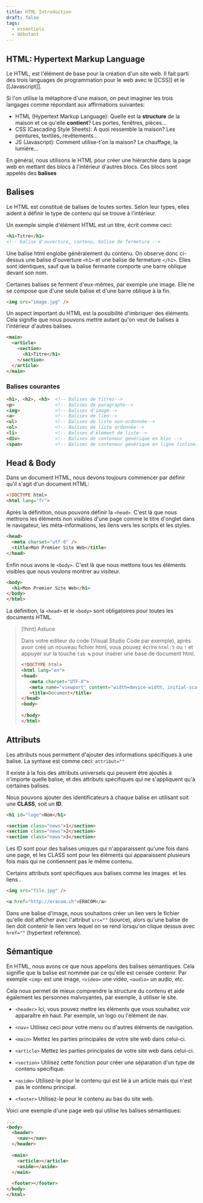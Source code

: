 ```yaml
---
title: HTML Introduction
draft: false
tags:
  - essentiels
  - débutant
---
```


## HTML: Hypertext Markup Language

Le HTML, est l'élément de base pour la création d'un site web. Il fait parti des trois languages de programmation pour le web avec le [[CSS]] et le [[Javascript]].

Si l'on utilise la métaphore d'une maison, on peut imaginer les trois langages comme répondant aux affirmations suivantes:
- HTML (Hypertext Markup Language): Quelle est la **structure** de la maison et ce qu'elle **contient**? Les portes, fenêtres, pièces…
- CSS (Cascading Style Sheets): A quoi ressemble la maison? Les peintures, textiles, revêtements…
- JS (Javascript): Comment utilise-t'on la maison? Le chauffage, la lumière…

En général, nous utilisons le HTML pour créer une hiérarchie dans la page web en mettant des blocs à l'intérieur d'autres blocs. Ces blocs sont appelés des **balises**

## Balises
Le HTML est constitué de balises de toutes sortes. Selon leur types, elles aident à définir le type de contenu qui se trouve à l'intérieur.

Un exemple simple d'élément HTML est un titre, écrit comme ceci:
```html
<h1>Titre</h1>
<!-- balise d'ouverture, contenu, balise de fermeture -->
```

Une balise html englobe généralement du contenu. On observe donc ci-dessus une balise d'ouverture `<h1>` et une balise de fermeture `</h1>`. Elles sont identiques, sauf que la balise fermante comporte une barre oblique devant son nom.

Certaines balises se ferment d'eux-mêmes, par exemple une image. Elle ne se compose que d'une seule balise et d'une barre oblique à la fin.

```html
<img src="image.jpg" />
```

Un aspect important du HTML est la possibilité d'imbriquer des éléments. Cela signifie que nous pouvons mettre autant qu'on veut de balises à l'intérieur d'autres balises.

```html
<main>
  <article>
    <section>
      <h1>Titre</h1>
    </section>
  </article>
</main>
```

### Balises courantes
```html
<h1>, <h2>, <h3>  <!-- Balises de titres-->
<p>               <!-- Balises de paragraphe-->
<img>             <!-- Balises d'image-->
<a>               <!-- Balises de lien-->
<ul>              <!-- Balises de liste non-ordonnée-->
<ol>              <!-- Balises de liste ordonnée-->
<li>              <!-- Balises d'élément de liste-->
<div>             <!-- Balises de conteneur générique en bloc -->
<span>            <!-- Balises de conteneur générique en ligne (inline) pour les contenus phrasés-->

```

## Head & Body

Dans un document HTML, nous devons toujours commencer par définir qu'il s'agit d'un document HTML:

```html
<!DOCTYPE html>
<html lang="fr">
```

Après la définition, nous pouvons définir la `<head>`. C'est là que nous mettrons les éléments non visibles d'une page comme le titre d'onglet dans le navigateur, les méta-informations, les liens vers les scripts et les styles.

```html
<head>
  <meta charset="utf-8" />
  <title>Mon Premier Site Web</title>
</head>
```

Enfin nous avons le `<body>`. C'est là que nous mettons tous les éléments visibles que nous voulons montrer au visiteur.

```html
<body>
  <h1>Mon Premier Site Web</h1>
</body>
</html>
```

La définition, la `<head>` et le `<body>` sont obligatoires pour toutes les documents HTML.

> [!hint] Astuce
> 
> Dans votre editeur du code (Visual Studio Code par exemple), après avoir créé un nouveau fichier html, vous pouvez écrire `html:5` ou `!` et appuyer sur la touche `tab ↹` pour insérer une base de document html.
> ```html
> <!DOCTYPE html>
> <html lang="en">
> <head>
>    <meta charset="UTF-8">
>    <meta name="viewport" content="width=device-width, initial-scale=1.0">
>    <title>Document</title>
> </head>
> <body>
>    
> </body>
> </html>
>```


## Attributs
Les attributs nous permettent d'ajouter des informations spécifiques à une balise. La syntaxe est comme ceci: `attribut=""`

Il existe à la fois des attributs universels qui peuvent être ajoutés à n'importe quelle balise, et des attributs spécifiques qui ne s'appliquent qu'à certaines balises.

Nous pouvons ajouter des identificateurs à chaque balise en utilisant soit une **CLASS**, soit un **ID**.

```html
<h1 id="logo">Nom</h1>

<section class="news">1</section>
<section class="news">2</section>
<section class="news">3</section>
```

Les ID sont pour des balises uniques qui n'apparaissent qu'une fois dans une page, et les CLASS sont pour les éléments qui apparaissent plusieurs fois mais qui ne contiennent pas le même contenu.

Certains attributs sont spécifiques aux balises comme les images <img> et les liens <a>.

```html
<img src="file.jpg" />

<a href="http://eracom.ch">ERACOM</a>
```

Dans une balise d'image, nous souhaitons créer un lien vers le fichier qu'elle doit afficher avec l'attribut `src=""` (source), alors qu'une balise de lien doit contenir le lien vers lequel on se rend lorsqu'on clique dessus avec `href=""` (hypertext reference).

## Sémantique

En HTML, nous avons ce que nous appelons des balises sémantiques. Cela signifie que la balise est nommée par ce qu'elle est censée contenir. Par exemple `<img>` est une image, `<video>` une vidéo, `<audio>` un audio, etc.

Cela nous permet de mieux comprendre la structure du contenu et aide également les personnes malvoyantes, par exemple, à utiliser le site.

- `<header>`
Ici, vous pouvez mettre les éléments que vous souhaitez voir apparaître en haut. Par exemple, un logo ou l'élément de nav.

- `<nav>`
Utilisez ceci pour votre menu ou d'autres éléments de navigation.

- `<main>`
Mettez les parties principales de votre site web dans celui-ci.

- `<article>`
Mettez les parties principales de votre site web dans celui-ci.

- `<section>`
Utilisez cette fonction pour créer une séparation d'un type de contenu spécifique.

- `<aside>`
Utilisez-le pour le contenu qui est lié à un article mais qui n'est pas le contenu principal.

- `<footer>`
Utilisez-le pour le contenu au bas du site web.

Voici une exemple d'une page web qui utilise les balises sémantiques:

```html
...
<body>
  <header>
    <nav></nav>
  </header> 
  
  <main>
    <article></article>
    <aside></aside>
  </main> 
  
  <footer></footer> 
</body>
</html>
```



